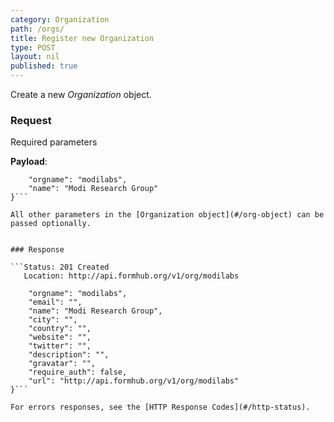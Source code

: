 ```yaml
---
category: Organization
path: /orgs/
title: Register new Organization
type: POST
layout: nil
published: true
---
```


Create a new *Organization* object.

### Request

Required parameters

**Payload**:

```{
	"orgname": "modilabs",
	"name": "Modi Research Group"
}```

All other parameters in the [Organization object](#/org-object) can be passed optionally.


### Response

```Status: 201 Created
   Location: http://api.formhub.org/v1/org/modilabs
```

```{
    "orgname": "modilabs",
    "email": "",
    "name": "Modi Research Group",
    "city": "",
    "country": "",
    "website": "",
    "twitter": "",
    "description": "",
    "gravatar": "",
    "require_auth": false,
    "url": "http://api.formhub.org/v1/org/modilabs"
}```

For errors responses, see the [HTTP Response Codes](#/http-status).
